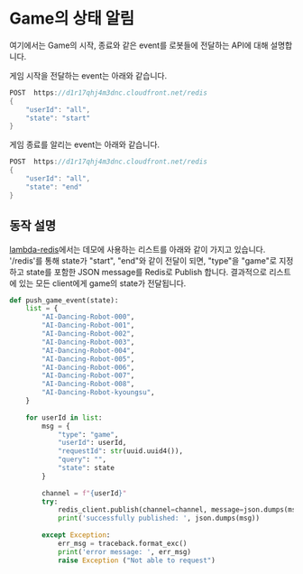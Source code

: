 # Game의 상태 알림

여기에서는 Game의 시작, 종료와 같은 event를 로봇들에 전달하는 API에 대해 설명합니다.

게임 시작을 전달하는 event는 아래와 같습니다.

```java
POST  https://d1r17qhj4m3dnc.cloudfront.net/redis
{
	"userId": "all",
	"state": "start"
}
```

게임 종료를 알리는 event는 아래와 같습니다.

```java
POST  https://d1r17qhj4m3dnc.cloudfront.net/redis
{
	"userId": "all",
  	"state": "end"
}
```

## 동작 설명

[lambda-redis](./lambda-redis/lambda_function.py)에서는 데모에 사용하는 리스트를 아래와 같이 가지고 있습니다. '/redis'를 통해 state가 "start", "end"와 같이 전달이 되면, "type"을 "game"로 지정하고 state를 포함한 JSON message를 Redis로 Publish 합니다. 결과적으로 리스트에 있는 모든 client에게 game의 state가 전달됩니다.



```python
def push_game_event(state):
    list = {
        "AI-Dancing-Robot-000",
        "AI-Dancing-Robot-001",
        "AI-Dancing-Robot-002",
        "AI-Dancing-Robot-003",
        "AI-Dancing-Robot-004",
        "AI-Dancing-Robot-005",
        "AI-Dancing-Robot-006",
        "AI-Dancing-Robot-007",
        "AI-Dancing-Robot-008",
        "AI-Dancing-Robot-kyoungsu",        
    }
    
    for userId in list:    
        msg = {
            "type": "game",
            "userId": userId,
            "requestId": str(uuid.uuid4()),
            "query": "",
            "state": state
        }
        
        channel = f"{userId}"   
        try: 
            redis_client.publish(channel=channel, message=json.dumps(msg))
            print('successfully published: ', json.dumps(msg))
        
        except Exception:
            err_msg = traceback.format_exc()
            print('error message: ', err_msg)                    
            raise Exception ("Not able to request")
```
